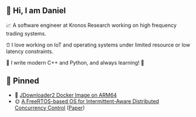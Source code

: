 ## 👋 Hi, I am Daniel

:chart_with_upwards_trend: A software engineer at Kronos Research working on high frequency trading systems. 

⏰ I love working on IoT and operating systems under limited resource or low latency constraints.

🌱 I write modern C++ and Python, and always learning! 🤔

## 📌 Pinned

+ 🐳 [JDownloader2 Docker Image on ARM64](https://hub.docker.com/r/daniel0076/jdownloader-2)
+ 🌞 [A FreeRTOS-based OS for Intermittent-Aware Distributed Concurrency Control](https://github.com/EMCLab-Sinica/Intermittent-Distributed) ([Paper](https://ieeexplore.ieee.org/document/9925679))

<!--
**daniel0076/daniel0076** is a ✨ _special_ ✨ repository because its `README.md` (this file) appears on your GitHub profile.

Here are some ideas to get you started:

- 🔭 I’m currently working on ...
-  I’m currently learning ...
- 👯 I’m looking to collaborate on ...
- 🤔 I’m looking for help with ...
- 💬 Ask me about ...
- 📫 How to reach me: ...
- 😄 Pronouns: ...
- ⚡ Fun fact: ...
-->
